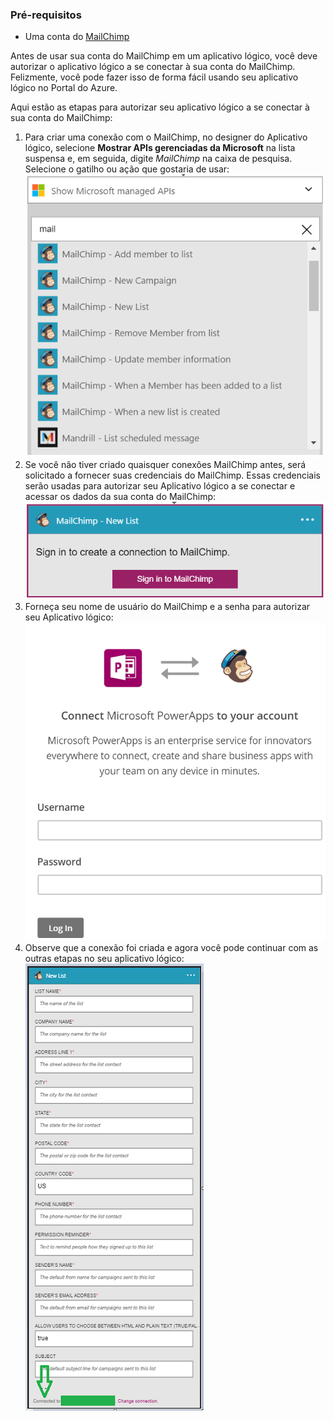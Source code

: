 ### <a name="prerequisites"></a>Pré-requisitos
* Uma conta do [MailChimp](https://www.MailChimp.com/) 

Antes de usar sua conta do MailChimp em um aplicativo lógico, você deve autorizar o aplicativo lógico a se conectar à sua conta do MailChimp. Felizmente, você pode fazer isso de forma fácil usando seu aplicativo lógico no Portal do Azure. 

Aqui estão as etapas para autorizar seu aplicativo lógico a se conectar à sua conta do MailChimp:

1. Para criar uma conexão com o MailChimp, no designer do Aplicativo lógico, selecione **Mostrar APIs gerenciadas da Microsoft** na lista suspensa e, em seguida, digite *MailChimp* na caixa de pesquisa. Selecione o gatilho ou ação que gostaria de usar:   
   ![Etapa 1 do MailChimp](./media/connectors-create-api-mailchimp/mailchimp-1.png)
2. Se você não tiver criado quaisquer conexões MailChimp antes, será solicitado a fornecer suas credenciais do MailChimp. Essas credenciais serão usadas para autorizar seu Aplicativo lógico a se conectar e acessar os dados da sua conta do MailChimp:  
   ![Etapa 2 do MailChimp](./media/connectors-create-api-mailchimp/mailchimp-2.png)
3. Forneça seu nome de usuário do MailChimp e a senha para autorizar seu Aplicativo lógico:  
   ![Etapa 3 do MailChimp](./media/connectors-create-api-mailchimp/mailchimp-3.png)   
4. Observe que a conexão foi criada e agora você pode continuar com as outras etapas no seu aplicativo lógico:   
   ![Etapa 4 do MailChimp](./media/connectors-create-api-mailchimp/mailchimp-4.png)



<!--HONumber=Nov16_HO3-->


